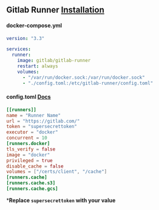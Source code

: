 ## Gitlab Runner [Installation](https://docs.gitlab.com/runner/install/)

#### docker-compose.yml

```yaml
version: "3.3"

services:
  runner:
    image: gitlab/gitlab-runner
    restart: always
    volumes:
      - "/var/run/docker.sock:/var/run/docker.sock"
      - "./config.toml:/etc/gitlab-runner/config.toml"
```

#### config.toml [**Docs**](https://docs.gitlab.com/runner/configuration/advanced-configuration.html)

```toml
[[runners]]
name = "Runner Name"
url = "https://gitlab.com/"
token = "supersecrettoken"
executor = "docker"
concurrent = 10
[runners.docker]
tls_verify = false
image = "docker"
privileged = true
disable_cache = false
volumes = ["/certs/client", "/cache"]
[runners.cache]
[runners.cache.s3]
[runners.cache.gcs]
```
***Replace `supersecrettoken` with your value**
